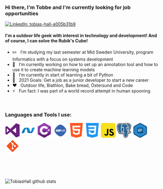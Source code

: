 ### Hi there, I'm Tobbe and I'm currently looking for job opportunities
[![LinkedIn: tobias-hall-a005b31b9](https://img.shields.io/badge/-Tobias%20Hall-blue?style=flat-square&logo=Linkedin&logoColor=white&link=https://www.linkedin.com/in/tobias-hall-a005b31b9/)](https://www.linkedin.com/in/tobias-hall-a005b31b9/")

#### I'm a outdoor life geek with interest in technology and development! And of course, I can solve the Rubik's Cube!

- ✏️ &#160; I’m studying my last semester at Mid Sweden University, program Informatics with a focus on systems development
- 🔭 &#160; I’m currently working on how to set up an annotation tool and how to use it to create machine learning models
- 🌱 &#160; I’m currently in start of learning a bit of Python
- 🥅 &#160; 2021 Goals: Get a job as a junior developer to start a new career
- ❤️ &#160; Outdoor life, Biathlon, Bake bread, Östersund and Code
- ⚡ &#160; Fun fact: I was part of a world record attempt in human spooning

<br />

### Languages and Tools I use:
![Visual Studio](img/visual-studio.png)
![.Net](img/dot-net.png)
![C#](img/c-sharp.png)
![ASP.NET](img/asp-net.png)
![HTML5](img/html5.png)
![CSS3](img/css3.png)
![JavaScript](img/javascript.png)
![PostgreSQL](img/postgresql.png)
![Entity Framework](img/entity-framework.png)
![Git](img/git.png)

<br />
<br />
<br />

![TobiasHall github stats](https://github-readme-stats.vercel.app/api?username=TobiasHall&theme=vue&show_icons=true&count_private=true&hide_border=true)

<!--
**TobiasHall/TobiasHall** is a ✨ _special_ ✨ repository because its `README.md` (this file) appears on your GitHub profile.

Here are some ideas to get you started:

- 🔭 I’m currently working on ...
- 🌱 I’m currently learning ...
- 👯 I’m looking to collaborate on ...
- 🤔 I’m looking for help with ...
- 💬 Ask me about ...
- 📫 How to reach me: ...
- 😄 Pronouns: ...
- ⚡ Fun fact: ...
-->
